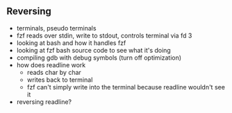 Reversing
---------
- terminals, pseudo terminals
- fzf reads over stdin, write to stdout, controls terminal via fd 3
- looking at bash and how it handles fzf
- looking at fzf bash source code to see what it's doing
- compiling gdb with debug symbols (turn off optimization)
- how does readline work
    - reads char by char
    - writes back to terminal
    - fzf can't simply write into the terminal because readline wouldn't see it
- reversing readline?
